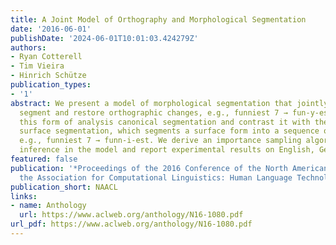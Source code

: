 ```yaml
---
title: A Joint Model of Orthography and Morphological Segmentation
date: '2016-06-01'
publishDate: '2024-06-01T10:01:03.424279Z'
authors:
- Ryan Cotterell
- Tim Vieira
- Hinrich Schütze
publication_types:
- '1'
abstract: We present a model of morphological segmentation that jointly learns to
  segment and restore orthographic changes, e.g., funniest 7 → fun-y-est. We term
  this form of analysis canonical segmentation and contrast it with the traditional
  surface segmentation, which segments a surface form into a sequence of substrings,
  e.g., funniest 7 → funn-i-est. We derive an importance sampling algorithm for approximate
  inference in the model and report experimental results on English, German and Indonesian.
featured: false
publication: '*Proceedings of the 2016 Conference of the North American Chapter of
  the Association for Computational Linguistics: Human Language Technologies*'
publication_short: NAACL
links:
- name: Anthology
  url: https://www.aclweb.org/anthology/N16-1080.pdf
url_pdf: https://www.aclweb.org/anthology/N16-1080.pdf
---
```


